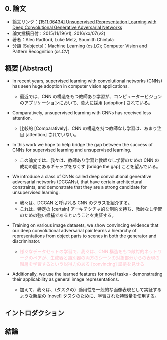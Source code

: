 ## 0. 論文
- 論文リンク：[[1511.06434] Unsupervised Representation Learning with Deep Convolutional Generative Adversarial Networks](https://arxiv.org/abs/1511.06434)
- 論文投稿日付：2015/11/19(v1), 2016/xx/07(v2)
- 著者：Alec Radford, Luke Metz, Soumith Chintala
- 分類 [Subjects]：Machine Learning (cs.LG); Computer Vision and Pattern Recognition (cs.CV)

## 概要 [Abstract]

- In recent years, supervised learning with convolutional networks (CNNs) has seen huge adoption in computer vision applications. 
    - 最近では、CNN の構造をもつ教師あり学習が、コンピュータービジョンのアプリケーションにおいて、莫大に採用 [adoption] されている。

- Comparatively, unsupervised learning with CNNs has received less attention.
    - 比較的 [Comparatively]、CNN の構造を持つ教師なし学習は、あまり注目 [attention] されていない。

- In this work we hope to help bridge the gap between the success of CNNs for supervised learning and unsupervised learning. 
    - この論文では、我々は、教師あり学習と教師なし学習のための CNN の成功の間にあるギャップをなくす [bridge the gap] ことを望んでいる。

- We introduce a class of CNNs called deep convolutional generative adversarial networks (DCGANs), that have certain architectural constraints, and demonstrate that they are a strong candidate for unsupervised learning.
    - 我々は、DCGAN と呼ばれる CNN のクラスを紹介する。
    - これは、特定の [certain] アーキテクチャ的な制約を持ち、教師なし学習のための強い候補であるということを実証する。

- Training on various image datasets, we show convincing evidence that our deep convolutional adversarial pair learns a hierarchy of representations from object parts to scenes in both the generator and discriminator.
    - <font color="Pink">様々なデータセットの学習で、我々は、CNN 構造をもつ敵対的ネットワークのペアが、生成器と識別器の両方のシーンの対象部分からの表現の階層を学習するという説得力のある [convincing] 証拠を見せる</font>

- Additionally, we use the learned features for novel tasks - demonstrating their applicability as general image representations.
    - 加えて、我々は、（タスクの）適用性を一般的な画像表現として実証するような新型の [novel] タスクのために、学習された特徴量を使用する。

## イントロダクション

## 結論
